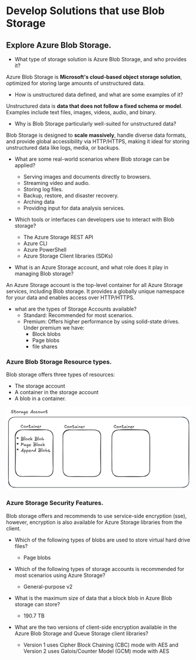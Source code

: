 # Develop Solutions that use Blob Storage

## Explore Azure Blob Storage.

* What type of storage solution is Azure Blob Storage, and who provides it?

Azure Blob Storage is **Microsoft's cloud-based object storage solution**, optimized for storing large amounts of unstructured data.

*  How is unstructured data defined, and what are some examples of it?

Unstructured data is **data that does not follow a fixed schema or model**. Examples include text files, images, videos, audio, and binary.

* Why is Blob Storage particularly well-suited for unstructured data?

Blob Storage is designed to **scale massively**, handle diverse data formats, and provide global accessibility via HTTP/HTTPS, making it ideal for storing unstructured data like logs, media, or backups.

* What are some real-world scenarios where Blob storage can be applied?

    * Serving images and documents directly to browsers.
    * Streaming video and audio.
    * Storing log files.
    * Backup, restore, and disaster recovery.
    * Arching data
    * Providing input for data analysis services.

* Which tools or interfaces can developers use to interact with Blob storage?

    * The Azure Storage REST API
    * Azure CLI
    * Azure PowerShell
    * Azure Storage Client libraries (SDKs)

* What is an Azure Storage account, and what role does it play in managing Blob storage?

An Azure Storage account is the top-level container for all Azure Storage services, including Blob storage. It provides a globally unique namespace for your data and enables access over HTTP/HTTPS.

* what are the types of Storage Accounts available?
    * Standard: Recommended for most scenarios.
    * Premium: Offers higher performance by using solid-state drives. Under premium we have:
        * Block blobs
        * Page blobs
        * file shares

### Azure Blob Storage Resource types.

Blob storage offers three types of resources:

* The storage account
* A container in the storage account
* A blob in a container.

![alt text](image-4.png)

### Azure Storage Security Features.

Blob storage offers and recommends to use service-side encryption (sse), however, encryption is also available for Azure Storage libraries from the client.

* Which of the following types of blobs are used to store virtual hard drive files?

    * Page blobs

* Which of the following types of storage accounts is recommended for most scenarios using Azure Storage?

    * General-purpose v2

* What is the maximum size of data that a block blob in Azure Blob storage can store?

    * 190.7 TB

* What are the two versions of client-side encryption available in the Azure Blob Storage and Queue Storage client libraries?

    * Version 1 uses Cipher Block Chaining (CBC) mode with AES and Version 2 uses Galois/Counter Model (GCM) mode with AES